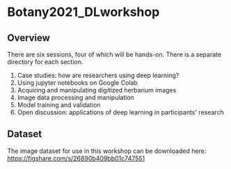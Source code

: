 # Botany2021_DLworkshop

## Overview

There are six sessions, four of which will be hands-on. There is a separate directory for each section.
1. Case studies: how are researchers using deep learning?
2. Using jupyter notebooks on Google Colab
3. Acquiring and manipulating digitized herbarium images
4. Image data processing and manipulation
5. Model training and validation
6. Open discussion: applications of deep learning in participants' research

## Dataset

The image dataset for use in this workshop can be downloaded here: https://figshare.com/s/26890b409bb01c747551

